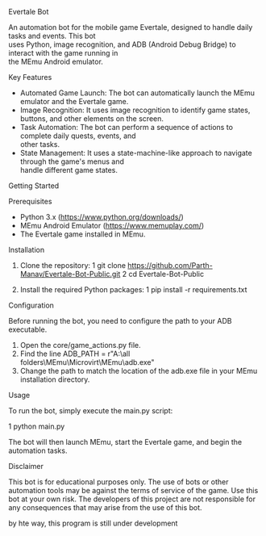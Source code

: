  Evertale Bot

  An automation bot for the mobile game Evertale, designed to handle daily tasks and events. This bot   
  uses Python, image recognition, and ADB (Android Debug Bridge) to interact with the game running in   
  the MEmu Android emulator.

  Key Features

   * Automated Game Launch: The bot can automatically launch the MEmu emulator and the Evertale game.    
   * Image Recognition: It uses image recognition to identify game states, buttons, and other elements on
     the screen.
   * Task Automation: The bot can perform a sequence of actions to complete daily quests, events, and    
     other tasks.
   * State Management: It uses a state-machine-like approach to navigate through the game's menus and    
     handle different game states.

  Getting Started

  Prerequisites

   * Python 3.x (https://www.python.org/downloads/)
   * MEmu Android Emulator (https://www.memuplay.com/)
   * The Evertale game installed in MEmu.

  Installation

   1. Clone the repository:
   1     git clone https://github.com/Parth-Manav/Evertale-Bot-Public.git
   2     cd Evertale-Bot-Public

   2. Install the required Python packages:
   1     pip install -r requirements.txt

  Configuration

  Before running the bot, you need to configure the path to your ADB executable.

   1. Open the core/game_actions.py file.
   2. Find the line ADB_PATH = r"A:\all folders\MEmu\Microvirt\MEmu\adb.exe"
   3. Change the path to match the location of the adb.exe file in your MEmu installation directory.    

  Usage

  To run the bot, simply execute the main.py script:

   1 python main.py

  The bot will then launch MEmu, start the Evertale game, and begin the automation tasks.

  Disclaimer

  This bot is for educational purposes only. The use of bots or other automation tools may be against
  the terms of service of the game. Use this bot at your own risk. The developers of this project are
  not responsible for any consequences that may arise from the use of this bot.



by hte way, this program is still under development
